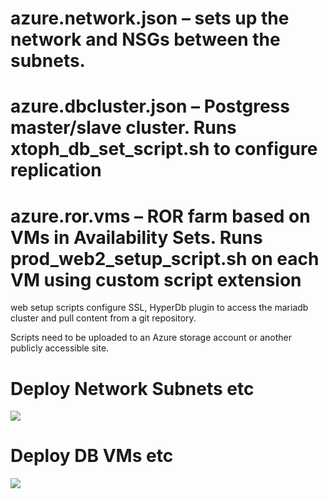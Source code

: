#	azure.network.json – sets up the network and NSGs between the subnets.
#	azure.dbcluster.json – Postgress master/slave cluster. Runs xtoph_db_set_script.sh to configure replication
#	azure.ror.vms – ROR farm based on VMs in Availability Sets. Runs prod_web2_setup_script.sh on each VM using custom script extension



web setup scripts configure SSL, HyperDb plugin to access the mariadb cluster and pull content from a git repository.

Scripts need to be uploaded to an Azure storage account or another publicly accessible site.

# Deploy Network Subnets etc
<a href="https://portal.azure.com/#create/Microsoft.Template/uri/https%3A%2F%2Fraw.githubusercontent.com%2Fsrakesh28%2Fazure-ubuntu-ror-postgress%2Fmaster%2Fazure.network.json" target="_blank">
    <img src="http://azuredeploy.net/deploybutton.png"/>

</a>

# Deploy DB VMs etc
<a href="https://portal.azure.com/#create/Microsoft.Template/uri/https%3A%2F%2Fraw.githubusercontent.com%2Fsrakesh28%2Fazure-ubuntu-ror-postgress%2Fmaster%2Fazure.dbcluster.json" target="_blank">
    <img src="http://azuredeploy.net/deploybutton.png"/>
      

</a>
